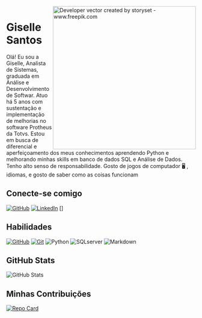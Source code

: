
<img align="right" alt="Developer vector created by storyset - www.freepik.com" height="380" src="https://github.com/gisellech4/hello/assets/17269649/be0dd54b-8282-4b26-ba50-9f1f7a6bf646">
<h1>
   <span>Giselle Santos</span>
</h1>

Olá! Eu sou a Giselle, Analista de Sistemas, graduada em Análise e Desenvolvimento de Softwar. Atuo há 5 anos com sustentação e implementação de melhorias no software Protheus da Totvs.
 Estou em busca de diferencial e aperfeiçoamento dos meus conhecimentos aprendendo Python e melhorando minhas skills em banco de dados SQL e Análise de Dados. Tenho alto senso de responsabilidade. Gosto de jogos de computador 🖥 , idiomas, e gosto de saber como as coisas funcionam

## Conecte-se comigo
[![GitHub](https://img.shields.io/badge/GitHub-000?style=for-the-badge&logo=github&logoColor=00FFFF&color:FFF)](https://github.com/gisellech4)
[![LinkedIn](https://img.shields.io/badge/-LinkedIn-000?style=for-the-badge&logo=linkedin&logoColor=FF00F6&color:FFF)](https://www.linkedin.com/in/gisellesantos9/)
[]

## Habilidades
[![GitHub](https://img.shields.io/badge/GitHub-000?style=for-the-badge&logo=github&logoColor=4B0082)](https://docs.github.com/)
[![Git](https://img.shields.io/badge/Git-000?style=for-the-badge&logo=git&logoColor=FF00F6)](https://git-scm.com/doc) 
![Python](https://img.shields.io/badge/PYTHON-000?style=for-the-badge&logo=python&logoColor=)
![SQLserver](https://img.shields.io/badge/SQL-000?style=for-the-badge&logo=SQLserver&logoColor=)
![Markdown](https://img.shields.io/badge/Markdown-000?style=for-the-badge&logo=markdown)

## GitHub Stats
![GitHub Stats](https://github-readme-stats.vercel.app/api?username=gisellech4&theme=midnight-purple&show_icons=true)


## Minhas Contribuições
[![Repo Card](https://github-readme-stats.vercel.app/api/pin/?username=gisellech4&repo=dio-lab-open-source&theme=midnight-purple&show_icons=true)](https://github.com/gisellech4/dio-lab-open-source)
